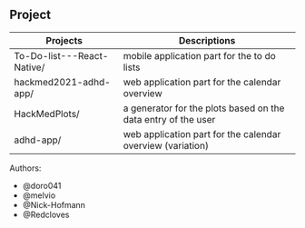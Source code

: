 


## Project

| Projects                   | Descriptions                                                  |
| -------------------------- | ------------------------------------------------------------- |
| To-Do-list---React-Native/ | mobile application part for the to do lists                   |
| hackmed2021-adhd-app/      | web application part for the calendar overview                |
| HackMedPlots/              | a generator for the plots based on the data entry of the user |
| adhd-app/                  | web application part for the calendar overview (variation)    | 






Authors:
* @doro041
* @melvio
* @Nick-Hofmann
* @Redcloves




